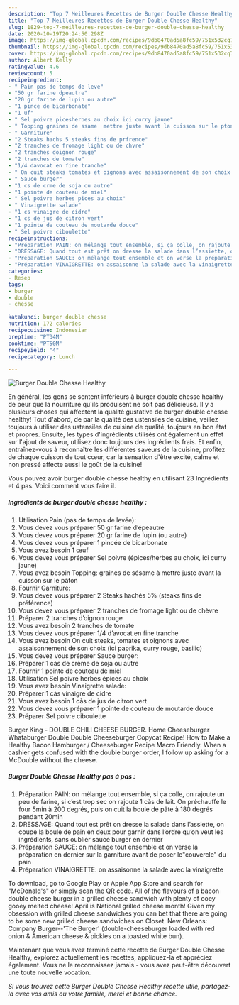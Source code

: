 ```yaml
---
description: "Top 7 Meilleures Recettes de Burger Double Chesse Healthy"
title: "Top 7 Meilleures Recettes de Burger Double Chesse Healthy"
slug: 1829-top-7-meilleures-recettes-de-burger-double-chesse-healthy
date: 2020-10-19T20:24:50.298Z
image: https://img-global.cpcdn.com/recipes/9db8470ad5a8fc59/751x532cq70/burger-double-chesse-healthy-photo-principale-de-la-recette.jpg
thumbnail: https://img-global.cpcdn.com/recipes/9db8470ad5a8fc59/751x532cq70/burger-double-chesse-healthy-photo-principale-de-la-recette.jpg
cover: https://img-global.cpcdn.com/recipes/9db8470ad5a8fc59/751x532cq70/burger-double-chesse-healthy-photo-principale-de-la-recette.jpg
author: Albert Kelly
ratingvalue: 4.6
reviewcount: 5
recipeingredient:
- " Pain pas de temps de leve"
- "50 gr farine dpeautre"
- "20 gr farine de lupin ou autre"
- "1 pince de bicarbonate"
- "1 uf"
- " Sel poivre picesherbes au choix ici curry jaune"
- " Topping graines de ssame  mettre juste avant la cuisson sur le pton"
- " Garniture"
- "2 Steaks hachs 5 steaks fins de prfrence"
- "2 tranches de fromage light ou de chvre"
- "2 tranches doignon rouge"
- "2 tranches de tomate"
- "1/4 davocat en fine tranche"
- " On cuit steaks tomates et oignons avec assaisonnement de son choix ici paprika curry rouge basilic"
- " Sauce burger"
- "1 cs de crme de soja ou autre"
- "1 pointe de couteau de miel"
- " Sel poivre herbes pices au choix"
- " Vinaigrette salade"
- "1 cs vinaigre de cidre"
- "1 cs de jus de citron vert"
- "1 pointe de couteau de moutarde douce"
- " Sel poivre ciboulette"
recipeinstructions:
- "Préparation PAIN: on mélange tout ensemble, si ça colle, on rajoute un peu de farine, si c’est trop sec on rajoute 1 càs de lait. On préchauffe le four 5min à 200 degrés, puis on cuit la boule de pâte à 180 degrés pendant 20min"
- "DRESSAGE: Quand tout est prêt on dresse la salade dans l’assiette, on coupe la boule de pain en deux pour garnir dans l’ordre qu’on veut les ingrédients, sans oublier sauce burger en dernier"
- "Préparation SAUCE: on mélange tout ensemble et on verse la préparation en dernier sur la garniture avant de poser le&#34;couvercle&#34; du pain"
- "Préparation VINAIGRETTE: on assaisonne la salade avec la vinaigrette"
categories:
- Resep
tags:
- burger
- double
- chesse

katakunci: burger double chesse 
nutrition: 172 calories
recipecuisine: Indonesian
preptime: "PT34M"
cooktime: "PT50M"
recipeyield: "4"
recipecategory: Lunch

---
```



![Burger Double Chesse Healthy](https://img-global.cpcdn.com/recipes/9db8470ad5a8fc59/751x532cq70/burger-double-chesse-healthy-photo-principale-de-la-recette.jpg)

En général, les gens se sentent inférieurs à burger double chesse healthy de peur que la nourriture qu'ils produisent ne soit pas délicieuse. Il y a plusieurs choses qui affectent la qualité gustative de burger double chesse healthy! Tout d'abord, de par la qualité des ustensiles de cuisine, veillez toujours à utiliser des ustensiles de cuisine de qualité, toujours en bon état et propres. Ensuite, les types d'ingrédients utilisés ont également un effet sur l'ajout de saveur, utilisez donc toujours des ingrédients frais. Et enfin, entraînez-vous à reconnaître les différentes saveurs de la cuisine, profitez de chaque cuisson de tout cœur, car la sensation d'être excité, calme et non pressé affecte aussi le goût de la cuisine!

<!--inarticleads1-->

Vous pouvez avoir burger double chesse healthy en utilisant 23 Ingrédients et 4 pas. Voici comment vous faire il.

##### Ingrédients de burger double chesse healthy :

1. Utilisation  Pain (pas de temps de levée):
1. Vous devez vous préparer 50 gr farine d’épeautre
1. Vous devez vous préparer 20 gr farine de lupin (ou autre)
1. Vous devez vous préparer 1 pincée de bicarbonate
1. Vous avez besoin 1 œuf
1. Vous devez vous préparer  Sel poivre (épices/herbes au choix, ici curry jaune)
1. Vous avez besoin  Topping: graines de sésame à mettre juste avant la cuisson sur le pâton
1. Fournir  Garniture:
1. Vous devez vous préparer 2 Steaks hachés 5% (steaks fins de préférence)
1. Vous devez vous préparer 2 tranches de fromage light ou de chèvre
1. Préparer 2 tranches d’oignon rouge
1. Vous avez besoin 2 tranches de tomate
1. Vous devez vous préparer 1/4 d’avocat en fine tranche
1. Vous avez besoin  On cuit steaks, tomates et oignons avec assaisonnement de son choix (ici paprika, curry rouge, basilic)
1. Vous devez vous préparer  Sauce burger:
1. Préparer 1 càs de crème de soja ou autre
1. Fournir 1 pointe de couteau de miel
1. Utilisation  Sel poivre herbes épices au choix
1. Vous avez besoin  Vinaigrette salade:
1. Préparer 1 càs vinaigre de cidre
1. Vous avez besoin 1 càs de jus de citron vert
1. Vous devez vous préparer 1 pointe de couteau de moutarde douce
1. Préparer  Sel poivre ciboulette


Burger King - DOUBLE CHILI CHEESE BURGER. Home Cheeseburger Whataburger Double Double Cheeseburger Copycat Recipe! How to Make a Healthy Bacon Hamburger / Cheeseburger Recipe Macro Friendly. When a cashier gets confused with the double burger order, I follow up asking for a McDouble without the cheese. 

<!--inarticleads2-->

##### Burger Double Chesse Healthy pas à pas :

1. Préparation PAIN: on mélange tout ensemble, si ça colle, on rajoute un peu de farine, si c’est trop sec on rajoute 1 càs de lait. On préchauffe le four 5min à 200 degrés, puis on cuit la boule de pâte à 180 degrés pendant 20min
1. DRESSAGE: Quand tout est prêt on dresse la salade dans l’assiette, on coupe la boule de pain en deux pour garnir dans l’ordre qu’on veut les ingrédients, sans oublier sauce burger en dernier
1. Préparation SAUCE: on mélange tout ensemble et on verse la préparation en dernier sur la garniture avant de poser le&#34;couvercle&#34; du pain
1. Préparation VINAIGRETTE: on assaisonne la salade avec la vinaigrette


To download, go to Google Play or Apple App Store and search for &#34;McDonald&#39;s&#34; or simply scan the QR code. All of the flavours of a bacon double cheese burger in a grilled cheese sandwich with plenty of ooey gooey melted cheese! April is National grilled cheese month! Given my obsession with grilled cheese sandwiches you can bet that there are going to be some new grilled cheese sandwiches on Closet. New Orleans: Company Burger--&#39;The Burger&#39; (double-cheeseburger loaded with red onion &amp; American cheese &amp; pickles on a toasted white bun). 

<!--inarticleads1-->

<p>
Maintenant que vous avez terminé cette recette de Burger Double Chesse Healthy, explorez actuellement les recettes, appliquez-la et appréciez également. Vous ne le reconnaissez jamais - vous avez peut-être découvert une toute nouvelle vocation.
</p>

<p>
<i>Si vous trouvez cette Burger Double Chesse Healthy recette utile, partagez-la avec vos amis ou votre famille, merci et bonne chance.</i>
</p>
